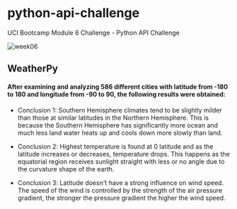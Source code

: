 # python-api-challenge
UCI Bootcamp Module 6 Challenge - Python API Challenge

![week06](https://github.com/Adykey79/python-api-challenge/assets/149746353/f4616174-9a76-4712-a794-154b48615752)


## WeatherPy

#### After examining and analyzing 586 different cities with latitude from -180 to 180 and longitude from -90 to 90, the following results were obtained:

- Conclusion 1: Southern Hemisphere climates tend to be slightly milder than those at similar latitudes in the Northern Hemisphere. This is because the Southern Hemisphere has significantly more ocean and much less land water heats up and cools down more slowly than land.

- Conclusion 2: Highest temperature is found at 0 latitude and as the latitude increases or decreases, temperature drops. This happens as the equatorial region receives sunlight straight with less or no angle due to the curvature shape of the earth.

- Conclusion 3: Latitude doesn't have a strong influence on wind speed. The speed of the wind is controlled by the strength of the air pressure gradient, the stronger the pressure gradient the higher the wind speed.
